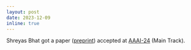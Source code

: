 ```yaml
---
layout: post
date: 2023-12-09
inline: true
---
```


Shreyas Bhat got a paper (<a rel="external nofollow" href="https://doi.org/10.1101/2023.09.14.557698" target="_blank">preprint</a>) accepted at <a rel="external nofollow" href="https://aaai.org/aaai-conference/" target="_blank">AAAI-24</a> (Main Track).

